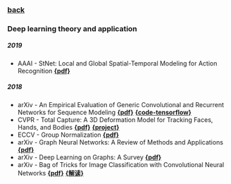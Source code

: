 ### [back](README.md)

### Deep learning theory and application
##### 2019
- AAAI - StNet: Local and Global Spatial-Temporal Modeling for Action Recognition [**{pdf}**](http://mcg.nju.edu.cn/publication/2019/aaai2019_wlm.pdf)

##### 2018
- arXiv - An Empirical Evaluation of Generic Convolutional and Recurrent Networks for Sequence Modeling [**{pdf}**](https://arxiv.org/pdf/1803.01271.pdf) [**{code-tensorflow}**](https://github.com/locuslab/TCN)
- CVPR - Total Capture: A 3D Deformation Model for Tracking Faces, Hands, and Bodies [**{pdf}**](http://openaccess.thecvf.com/content_cvpr_2018/papers/Joo_Total_Capture_A_CVPR_2018_paper.pdf)  [**{project}**](http://www.cs.cmu.edu/~hanbyulj/totalcapture/)
- ECCV - Group Normalization [**{pdf}**](https://arxiv.org/abs/1803.08494)
- arXiv - Graph Neural Networks: A Review of Methods and Applications [**{pdf}**](https://arxiv.org/pdf/1812.08434.pdf)
- arXiv - Deep Learning on Graphs: A Survey [**{pdf}**](https://arxiv.org/pdf/1812.04202v1.pdf)
- arXiv - Bag of Tricks for Image Classification with Convolutional Neural Networks [**{pdf}**](https://arxiv.org/abs/1812.01187) [**{解读}**](https://zhuanlan.zhihu.com/p/51870052)
